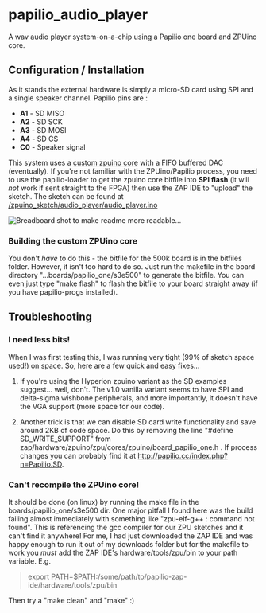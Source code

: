 papilio_audio_player
====================

A wav audio player system-on-a-chip using a Papilio one board and ZPUino core.

## Configuration / Installation
As it stands the external hardware is simply a micro-SD card using SPI and a single speaker channel. Papilio pins are :
* **A1** - SD MISO
* **A2** - SD SCK
* **A3** - SD MOSI
* **A4** - SD CS
* **C0** - Speaker signal

This system uses a [custom zpuino core](https://github.com/cramsay/papilio_audio_player/blob/master/bitfiles/zpuino_papilio_one_500k_custom.bit) with a FIFO buffered DAC (eventually).
If you're not familiar with the ZPUino/Papilio process, you need to use the papilio-loader to get the zpuino core bitfile into **SPI flash** (it will _not_ work if sent straight to the FPGA) then use the ZAP IDE to "upload" the sketch. 
The sketch can be found at [/zpuino_sketch/audio_player/audio_player.ino](https://github.com/cramsay/papilio_audio_player/blob/master/zpuino_sketch/audio_player/audio_player.ino)

![Breadboard shot to make readme more readable...](http://cramsay.co.uk/blog/wp-content/uploads/2014/05/P1000470.jpg)

### Building the custom ZPUino core
You don't _have_ to do this - the bitfile for the 500k board is in the bitfiles folder.
However, it isn't too hard to do so. Just run the makefile in the board directory
"...boards/papilio_one/s3e500" to generate the bitfile. You can even just type "make flash"
to flash the bitfile to your board straight away (if you have papilio-progs installed).

## Troubleshooting
### I need less bits!
When I was first testing this, I was running very tight (99% of sketch space used!) on space.
So, here are a few quick and easy fixes... 

1. If you're using the Hyperion zpuino variant as the SD examples suggest... well, don't.
   The v1.0 vanilla variant seems to have SPI and delta-sigma wishbone peripherals, and more
   importantly, it doesn't have the VGA support (more space for our code).

2. Another trick is that we can disable SD card write functionality and save around 2KB of
   code space. Do this by removing the line "#define SD_WRITE_SUPPORT" from
   zap/hardware/zpuino/zpu/cores/zpuino/board_papilio_one.h . If process changes you can
   probably find it at http://papilio.cc/index.php?n=Papilio.SD.

### Can't recompile the ZPUino core!
It should be done (on linux) by running the make file in the boards/papilio_one/s3e500 dir.
One major pitfall I found here was the build failing almost immediately with something like
"zpu-elf-g++ : command not found". This is referencing the gcc compiler for our ZPU sketches
and it can't find it anywhere! For me, I had just downloaded the ZAP IDE and was happy enough
to run it out of my downloads folder but for the makefile to work you _must_ add the ZAP IDE's
hardware/tools/zpu/bin to your path variable. E.g.
>export PATH=$PATH:/some/path/to/papilio-zap-ide/hardware/tools/zpu/bin  

Then try a "make clean" and "make" :)
